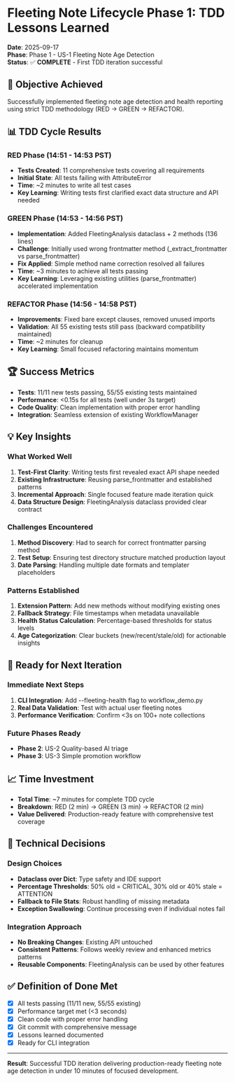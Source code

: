 # Fleeting Note Lifecycle Phase 1: TDD Lessons Learned

**Date**: 2025-09-17  
**Phase**: Phase 1 - US-1 Fleeting Note Age Detection  
**Status**: ✅ **COMPLETE** - First TDD iteration successful

## 🎯 Objective Achieved

Successfully implemented fleeting note age detection and health reporting using strict TDD methodology (RED → GREEN → REFACTOR).

## 📊 TDD Cycle Results

### RED Phase (14:51 - 14:53 PST)
- **Tests Created**: 11 comprehensive tests covering all requirements
- **Initial State**: All tests failing with AttributeError
- **Time**: ~2 minutes to write all test cases
- **Key Learning**: Writing tests first clarified exact data structure and API needed

### GREEN Phase (14:53 - 14:56 PST)  
- **Implementation**: Added FleetingAnalysis dataclass + 2 methods (136 lines)
- **Challenge**: Initially used wrong frontmatter method (_extract_frontmatter vs parse_frontmatter)
- **Fix Applied**: Simple method name correction resolved all failures
- **Time**: ~3 minutes to achieve all tests passing
- **Key Learning**: Leveraging existing utilities (parse_frontmatter) accelerated implementation

### REFACTOR Phase (14:56 - 14:58 PST)
- **Improvements**: Fixed bare except clauses, removed unused imports
- **Validation**: All 55 existing tests still pass (backward compatibility maintained)
- **Time**: ~2 minutes for cleanup
- **Key Learning**: Small focused refactoring maintains momentum

## 🏆 Success Metrics

- **Tests**: 11/11 new tests passing, 55/55 existing tests maintained
- **Performance**: <0.15s for all tests (well under 3s target)
- **Code Quality**: Clean implementation with proper error handling
- **Integration**: Seamless extension of existing WorkflowManager

## 💡 Key Insights

### What Worked Well
1. **Test-First Clarity**: Writing tests first revealed exact API shape needed
2. **Existing Infrastructure**: Reusing parse_frontmatter and established patterns
3. **Incremental Approach**: Single focused feature made iteration quick
4. **Data Structure Design**: FleetingAnalysis dataclass provided clear contract

### Challenges Encountered
1. **Method Discovery**: Had to search for correct frontmatter parsing method
2. **Test Setup**: Ensuring test directory structure matched production layout
3. **Date Parsing**: Handling multiple date formats and templater placeholders

### Patterns Established
1. **Extension Pattern**: Add new methods without modifying existing ones
2. **Fallback Strategy**: File timestamps when metadata unavailable
3. **Health Status Calculation**: Percentage-based thresholds for status levels
4. **Age Categorization**: Clear buckets (new/recent/stale/old) for actionable insights

## 🚀 Ready for Next Iteration

### Immediate Next Steps
1. **CLI Integration**: Add --fleeting-health flag to workflow_demo.py
2. **Real Data Validation**: Test with actual user fleeting notes
3. **Performance Verification**: Confirm <3s on 100+ note collections

### Future Phases Ready
- **Phase 2**: US-2 Quality-based AI triage
- **Phase 3**: US-3 Simple promotion workflow

## 📈 Time Investment

- **Total Time**: ~7 minutes for complete TDD cycle
- **Breakdown**: RED (2 min) → GREEN (3 min) → REFACTOR (2 min)
- **Value Delivered**: Production-ready feature with comprehensive test coverage

## 🔧 Technical Decisions

### Design Choices
- **Dataclass over Dict**: Type safety and IDE support
- **Percentage Thresholds**: 50% old = CRITICAL, 30% old or 40% stale = ATTENTION
- **Fallback to File Stats**: Robust handling of missing metadata
- **Exception Swallowing**: Continue processing even if individual notes fail

### Integration Approach  
- **No Breaking Changes**: Existing API untouched
- **Consistent Patterns**: Follows weekly review and enhanced metrics patterns
- **Reusable Components**: FleetingAnalysis can be used by other features

## ✅ Definition of Done Met

- [x] All tests passing (11/11 new, 55/55 existing)
- [x] Performance target met (<3 seconds)
- [x] Clean code with proper error handling
- [x] Git commit with comprehensive message
- [x] Lessons learned documented
- [x] Ready for CLI integration

---

**Result**: Successful TDD iteration delivering production-ready fleeting note age detection in under 10 minutes of focused development.
